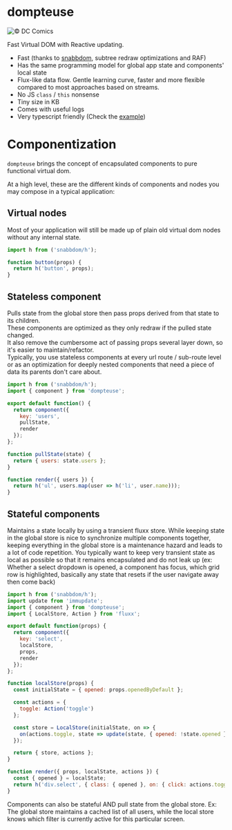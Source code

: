 # dompteuse

![© DC Comics](http://i171.photobucket.com/albums/u320/boubiyeah/Original_Catwoman_Design_zpsokgquwmu.jpg)

Fast Virtual DOM with Reactive updating.

- Fast (thanks to [snabbdom](https://github.com/paldepind/snabbdom), subtree redraw optimizations and RAF)
- Has the same programming model for global app state and components' local state
- Flux-like data flow. Gentle learning curve, faster and more flexible compared to most approaches based on streams.
- No JS `class` / `this` nonsense
- Tiny size in KB
- Comes with useful logs
- Very typescript friendly (Check the [example](https://github.com/AlexGalays/dompteuse/tree/master/example/src))


# Componentization

`dompteuse` brings the concept of encapsulated components to pure functional virtual dom.  

At a high level, these are the different kinds of components and nodes you may compose in a typical application:  

## Virtual nodes
Most of your application will still be made up of plain old virtual dom nodes without any internal state.
```javascript
import h from ('snabbdom/h');

function button(props) {
  return h('button', props);
}
```

## Stateless component
Pulls state from the global store then pass props derived from that state to its children.  
These components are optimized as they only redraw if the pulled state changed.  
It also remove the cumbersome act of passing props several layer down, so it's easier to maintain/refactor.  
Typically, you use stateless components at every url route / sub-route level or as an optimization
for deeply nested components that need a piece of data its parents don't care about.


```javascript
import h from ('snabbdom/h');
import { component } from 'dompteuse';

export default function() {
  return component({
    key: 'users',
    pullState,
    render
  });
};

function pullState(state) {
  return { users: state.users };
}

function render({ users }) {
  return h('ul', users.map(user => h('li', user.name)));
}

```

## Stateful components
Maintains a state locally by using a transient fluxx store. While keeping state in the global store is nice
to synchronize multiple components together, keeping everything in the global store is a maintenance hazard and leads
to a lot of code repetition. You typically want to keep very transient state as local as possible so that it remains encapsulated and do not leak up (ex: Whether a select dropdown is opened, a component has focus, which grid row is highlighted, basically any state that resets if the user navigate away then come back)

```javascript
import h from ('snabbdom/h');
import update from 'immupdate';
import { component } from 'dompteuse';
import { LocalStore, Action } from 'fluxx';

export default function(props) {
  return component({
    key: 'select',
    localStore,
    props,
    render
  });
};

function localStore(props) {
  const initialState = { opened: props.openedByDefault };

  const actions = {
    toggle: Action('toggle')
  };

  const store = LocalStore(initialState, on => {
    on(actions.toggle, state => update(state, { opened: !state.opened }))
  });

  return { store, actions };
}

function render({ props, localState, actions }) {
  const { opened } = localState;
  return h('div.select', { class: { opened }, on: { click: actions.toggle } });
}

```

Components can also be stateful AND pull state from the global store. Ex: The global store maintains
a cached list of all users, while the local store knows which filter is currently active for this particular screen.
